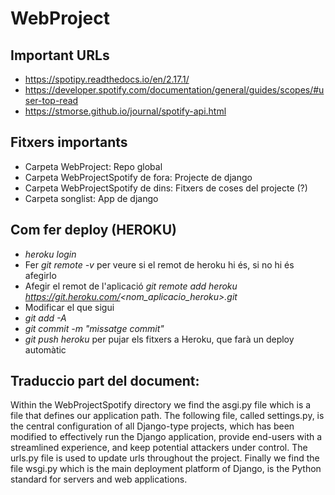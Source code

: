 # WebProject

## Important URLs
- https://spotipy.readthedocs.io/en/2.17.1/
- https://developer.spotify.com/documentation/general/guides/scopes/#user-top-read
- https://stmorse.github.io/journal/spotify-api.html

## Fitxers importants
- Carpeta WebProject: Repo global
- Carpeta WebProjectSpotify de fora: Projecte de django
- Carpeta WebProjectSpotify de dins: Fitxers de coses del projecte (?)
- Carpeta songlist: App de django

## Com fer deploy (HEROKU)
- *heroku login*
- Fer *git remote -v* per veure si el remot de heroku hi és, si no hi és afegirlo
- Afegir el remot de l'aplicació *git remote add heroku https://git.heroku.com/<nom_aplicacio_heroku>.git*
- Modificar el que sigui
- *git add -A*
- *git commit -m "missatge commit"*
- *git push heroku* per pujar els fitxers a Heroku, que farà un deploy automàtic


## Traduccio part del document:

Within the WebProjectSpotify directory we find the asgi.py file which is a file that defines our application path. The following file, called settings.py, is the central configuration of all Django-type projects, which has been modified to effectively run the Django application, provide end-users with a streamlined experience, and keep potential attackers under control. The urls.py file is used to update urls throughout the project. Finally we find the file wsgi.py which is the main deployment platform of Django, is the Python standard for servers and web applications.
